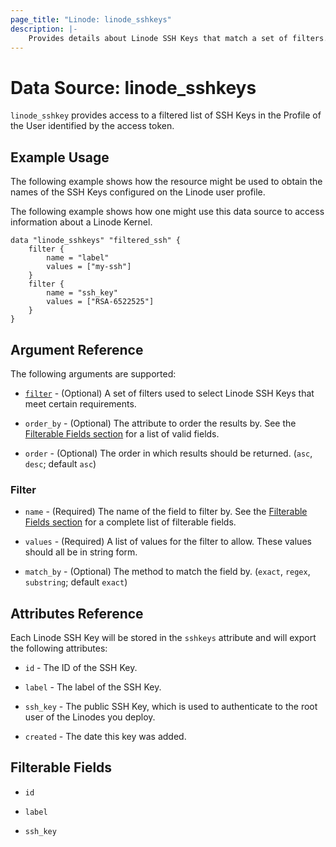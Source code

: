 ```yaml
---
page_title: "Linode: linode_sshkeys"
description: |-
    Provides details about Linode SSH Keys that match a set of filters.
---
```


# Data Source: linode\_sshkeys

`linode_sshkey` provides access to a filtered list of SSH Keys in the Profile of the User identified by the access token.

## Example Usage

The following example shows how the resource might be used to obtain the names of the SSH Keys configured on the Linode user profile.

The following example shows how one might use this data source to access information about a Linode Kernel.

```hcl
data "linode_sshkeys" "filtered_ssh" {
    filter {
        name = "label"
        values = ["my-ssh"]
    }
    filter {
        name = "ssh_key"
        values = ["RSA-6522525"]
    }
}
```

## Argument Reference

The following arguments are supported:

* [`filter`](#filter) - (Optional) A set of filters used to select Linode SSH Keys that meet certain requirements.

* `order_by` - (Optional) The attribute to order the results by. See the [Filterable Fields section](#filterable-fields) for a list of valid fields.

* `order` - (Optional) The order in which results should be returned. (`asc`, `desc`; default `asc`)

### Filter

* `name` - (Required) The name of the field to filter by. See the [Filterable Fields section](#filterable-fields) for a complete list of filterable fields.

* `values` - (Required) A list of values for the filter to allow. These values should all be in string form.

* `match_by` - (Optional) The method to match the field by. (`exact`, `regex`, `substring`; default `exact`)

## Attributes Reference

Each Linode SSH Key will be stored in the `sshkeys` attribute and will export the following attributes:

* `id` - The ID of the SSH Key.

* `label` - The label of the SSH Key.

* `ssh_key` - The public SSH Key, which is used to authenticate to the root user of the Linodes you deploy.

* `created` - The date this key was added.

## Filterable Fields

* `id`

* `label`

* `ssh_key`
